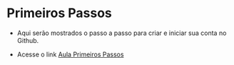 # Primeiros Passos

* Aqui serão mostrados o passo a passo para criar e iniciar sua conta no Github.

* Acesse o link [Aula Primeiros Passos](https://app.rocketseat.com.br/node/o-guia-estelar-de-git-hub/group/primeiros-passos-1/lesson/criando-uma-conta)